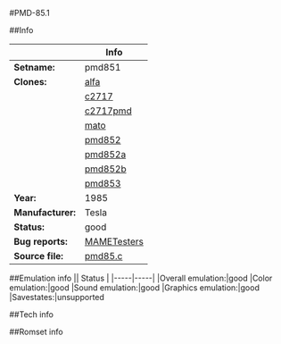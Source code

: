 #PMD-85.1

##Info

||Info|
|-----|-----|
|**Setname:**|pmd851
|**Clones:**|[alfa](alfa.md)
||[c2717](c2717.md)
||[c2717pmd](c2717pmd.md)
||[mato](mato.md)
||[pmd852](pmd852.md)
||[pmd852a](pmd852a.md)
||[pmd852b](pmd852b.md)
||[pmd853](pmd853.md)
|**Year:**|1985
|**Manufacturer:**|Tesla
|**Status:**|good
|**Bug reports:**|[MAMETesters](http://mametesters.org/view_all_set.php?type=1&temporary=y&search=pmd85.c)
|**Source file:**|[pmd85.c](https://github.com/mamedev/mame/blob/master/src/mess/drivers/pmd85.c)

##Emulation info
|| Status |
|-----|-----|
|Overall emulation:|good
|Color emulation:|good
|Sound emulation:|good
|Graphics emulation:|good
|Savestates:|unsupported

##Tech info

##Romset info

<!--- START OF EDITED COMMENT DO NOT TOUCH TEXT ABOVE-->
